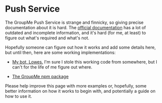 # Push Service

The GroupMe Push Service is strange and finnicky, so giving precise documentation about it is hard. The [official documentation](https://dev.groupme.com/tutorials/push) has a lot of outdated and incomplete information, and it's hard (for me, at least) to figure out what's required and what's not.

Hopefully someone can figure out how it works and add some details here, but until then, here are some working implementations:

* [My bot, Lowes.](https://github.com/2CATteam/gmuserbot/blob/master/bot.js) I'm sure I stole this working code from somewhere, but I can't for the life of me figure out where.

* [The GroupMe npm package](https://github.com/njoubert/node-groupme/blob/master/lib/IncomingStream.js)

Please help improve this page with more examples or, hopefully, some better information on how it works to begin with, and potentially a guide on how to use it.